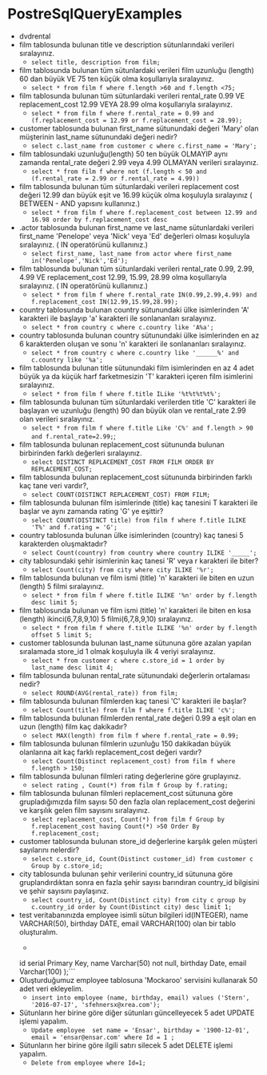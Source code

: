 # PostreSqlQueryExamples
- dvdrental 
- film tablosunda bulunan title ve description sütunlarındaki verileri sıralayınız.
    - `select title, description from film;`
- film tablosunda bulunan tüm sütunlardaki verileri film uzunluğu (length) 60 dan büyük VE 75 ten küçük olma koşullarıyla sıralayınız.
    - `select * from film f where f.length >60 and f.length <75;`
- film tablosunda bulunan tüm sütunlardaki verileri rental_rate 0.99 VE replacement_cost 12.99 VEYA 28.99 olma koşullarıyla sıralayınız.
    - `select * from film f where f.rental_rate = 0.99 and (f.replacement_cost = 12.99 or f.replacement_cost = 28.99); `
- customer tablosunda bulunan first_name sütunundaki değeri 'Mary' olan müşterinin last_name sütunundaki değeri nedir?
    - `select c.last_name from customer c where c.first_name = 'Mary';`
- film tablosundaki uzunluğu(length) 50 ten büyük OLMAYIP aynı zamanda rental_rate değeri 2.99 veya 4.99 OLMAYAN verileri sıralayınız.
    - `select * from film f where not (f.length < 50 and (f.rental_rate = 2.99 or f.rental_rate = 4.99))`
- film tablosunda bulunan tüm sütunlardaki verileri replacement cost değeri 12.99 dan büyük eşit ve 16.99 küçük olma koşuluyla sıralayınız ( BETWEEN - AND yapısını kullanınız.)
    - `select * from film f where f.replacement_cost between 12.99 and 16.98 order by f.replacement_cost desc`
- .actor tablosunda bulunan first_name ve last_name sütunlardaki verileri first_name 'Penelope' veya 'Nick' veya 'Ed' değerleri olması koşuluyla sıralayınız. ( IN operatörünü kullanınız.)
    - `select first_name, last_name from actor where first_name in('Penelope','Nick','Ed');`
- film tablosunda bulunan tüm sütunlardaki verileri rental_rate 0.99, 2.99, 4.99 VE replacement_cost 12.99, 15.99, 28.99 olma koşullarıyla sıralayınız. ( IN operatörünü kullanınız.)
    - `select * from film f where f.rental_rate IN(0.99,2.99,4.99) and f.replacement_cost IN(12.99,15.99,28.99);`
- country tablosunda bulunan country sütunundaki ülke isimlerinden 'A' karakteri ile başlayıp 'a' karakteri ile sonlananları sıralayınız.
    - `select * from country c where c.country like 'A%a';`
- country tablosunda bulunan country sütunundaki ülke isimlerinden en az 6 karakterden oluşan ve sonu 'n' karakteri ile sonlananları sıralayınız.
    - `select * from country c where c.country like '______%' and c.country like '%a';`
- film tablosunda bulunan title sütunundaki film isimlerinden en az 4 adet büyük ya da küçük harf farketmesizin 'T' karakteri içeren film isimlerini sıralayınız.
    - `select * from film f where f.title ILike '%t%t%t%t%';`
- film tablosunda bulunan tüm sütunlardaki verilerden title 'C' karakteri ile başlayan ve uzunluğu (length) 90 dan büyük olan ve rental_rate 2.99 olan verileri sıralayınız.
    - `select * from film f where f.title Like 'C%' and f.length > 90 and f.rental_rate=2.99;`;
- film tablosunda bulunan replacement_cost sütununda bulunan birbirinden farklı değerleri sıralayınız.
    - `select DISTINCT REPLACEMENT_COST FROM FILM ORDER BY REPLACEMENT_COST;` 
- film tablosunda bulunan replacement_cost sütununda birbirinden farklı kaç tane veri vardır?,
    - `select COUNT(DISTINCT REPLACEMENT_COST) FROM FILM;`
- film tablosunda bulunan film isimlerinde (title) kaç tanesini T karakteri ile başlar ve aynı zamanda rating 'G' ye eşittir?
    - `select COUNT(DISTINCT title) from film f where f.title ILIKE 'T%' and f.rating = 'G';` 
- country tablosunda bulunan ülke isimlerinden (country) kaç tanesi 5 karakterden oluşmaktadır?
    - `select Count(country) from country where country ILIKE '_____';`
- city tablosundaki şehir isimlerinin kaç tanesi 'R' veya r karakteri ile biter?
    - `select Count(city) from city where city ILIKE '%r';` 
- film tablosunda bulunan ve film ismi (title) 'n' karakteri ile biten en uzun (length) 5 filmi sıralayınız.
    - `select * from film f where f.title ILIKE '%n' order by f.length desc limit 5;` 
- film tablosunda bulunan ve film ismi (title) 'n' karakteri ile biten en kısa (length) ikinci(6,7,8,9,10) 5 filmi(6,7,8,9,10) sıralayınız.
    - `select * from film f where f.title ILIKE '%n' order by f.length offset 5 limit 5;`   
- customer tablosunda bulunan last_name sütununa göre azalan yapılan sıralamada store_id 1 olmak koşuluyla ilk 4 veriyi sıralayınız.
    - `select * from customer c where c.store_id = 1 order by last_name desc limit 4;` 
- film tablosunda bulunan rental_rate sütunundaki değerlerin ortalaması nedir?
    - `select ROUND(AVG(rental_rate)) from film;`
- film tablosunda bulunan filmlerden kaç tanesi 'C' karakteri ile başlar?
    - `select Count(title) from film f where f.title ILIKE 'c%';` 
- film tablosunda bulunan filmlerden rental_rate değeri 0.99 a eşit olan en uzun (length) film kaç dakikadır?
    - `select MAX(length) from film f where f.rental_rate = 0.99;` 
- film tablosunda bulunan filmlerin uzunluğu 150 dakikadan büyük olanlarına ait kaç farklı replacement_cost değeri vardır?
    - `select Count(Distinct replacement_cost) from film f where f.length > 150;` 
- film tablosunda bulunan filmleri rating değerlerine göre gruplayınız.
    - `select rating , Count(*) from film f Group by f.rating;`
- film tablosunda bulunan filmleri replacement_cost sütununa göre grupladığımızda film sayısı 50 den fazla olan replacement_cost değerini ve karşılık gelen film sayısını sıralayınız.
    - `select replacement_cost, Count(*) from film f Group by f.replacement_cost having Count(*) >50 Order By f.replacement_cost; ` 
- customer tablosunda bulunan store_id değerlerine karşılık gelen müşteri sayılarını nelerdir? 
    - `select c.store_id, Count(Distinct customer_id) from customer c Group by c.store_id;` 
- city tablosunda bulunan şehir verilerini country_id sütununa göre gruplandırdıktan sonra en fazla şehir sayısı barındıran country_id bilgisini ve şehir sayısını paylaşınız.
    - `select country_id, Count(Distinct city) from city c group by c.country_id order by Count(Distinct city) desc limit 1;`
- test veritabanınızda employee isimli sütun bilgileri id(INTEGER), name VARCHAR(50), birthday DATE, email VARCHAR(100) olan bir tablo oluşturalım.
    - ```Create Table employee(
	id serial Primary Key,
	name Varchar(50) not null,
	birthday Date,
	email Varchar(100)
);``` 
- Oluşturduğumuz employee tablosuna 'Mockaroo' servisini kullanarak 50 adet veri ekleyelim.
    - `insert into employee (name, birthday, email) values ('Stern', '2016-07-17', 'sfehnersx@xrea.com');` 
- Sütunların her birine göre diğer sütunları güncelleyecek 5 adet UPDATE işlemi yapalım.
    - `Update employee 
set name = 'Ensar', birthday = '1900-12-01', email = 'ensar@ensar.com'
where Id = 1 ;` 
- Sütunların her birine göre ilgili satırı silecek 5 adet DELETE işlemi yapalım.
    - `Delete from employee where Id=1;`

